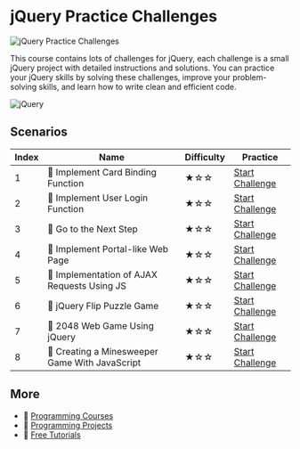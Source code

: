 # jQuery Practice Challenges

![jQuery Practice Challenges](https://cover-creator.appbot.io/jquery-practice-challenges.png)

This course contains lots of challenges for jQuery, each challenge is a small jQuery project with detailed instructions and solutions. You can practice your jQuery skills by solving these challenges, improve your problem-solving skills, and learn how to write clean and efficient code.

![jQuery](https://img.shields.io/badge/jQuery-whitesmoke?style=for-the-badge&logo=jquery)


## Scenarios

|   Index | Name                                          | Difficulty   | Practice                                                                   |
|---------|-----------------------------------------------|--------------|----------------------------------------------------------------------------|
|       1 | 🎯 Implement Card Binding Function             | ★☆☆          | <a target='_blank' href='https://labex.io/labs/300297'>Start Challenge</a> |
|       2 | 🎯 Implement User Login Function               | ★☆☆          | <a target='_blank' href='https://labex.io/labs/300299'>Start Challenge</a> |
|       3 | 🎯 Go to the Next Step                         | ★☆☆          | <a target='_blank' href='https://labex.io/labs/299878'>Start Challenge</a> |
|       4 | 🎯 Implement Portal-like Web Page              | ★☆☆          | <a target='_blank' href='https://labex.io/labs/299890'>Start Challenge</a> |
|       5 | 🎯 Implementation of AJAX Requests Using JS    | ★☆☆          | <a target='_blank' href='https://labex.io/labs/300371'>Start Challenge</a> |
|       6 | 🎯 jQuery Flip Puzzle Game                     | ★☆☆          | <a target='_blank' href='https://labex.io/labs/299498'>Start Challenge</a> |
|       7 | 🎯 2048 Web Game Using jQuery                  | ★☆☆          | <a target='_blank' href='https://labex.io/labs/299477'>Start Challenge</a> |
|       8 | 🎯 Creating a Minesweeper Game With JavaScript | ★☆☆          | <a target='_blank' href='https://labex.io/labs/299493'>Start Challenge</a> |

## More

- 🔗 [ Programming Courses](https://github.com/labex-labs/awesome-programming-courses)
- 🔗 [ Programming Projects](https://github.com/labex-labs/awesome-programming-projects)
- 🔗 [ Free Tutorials](https://github.com/labex-labs/-free-tutorials)

